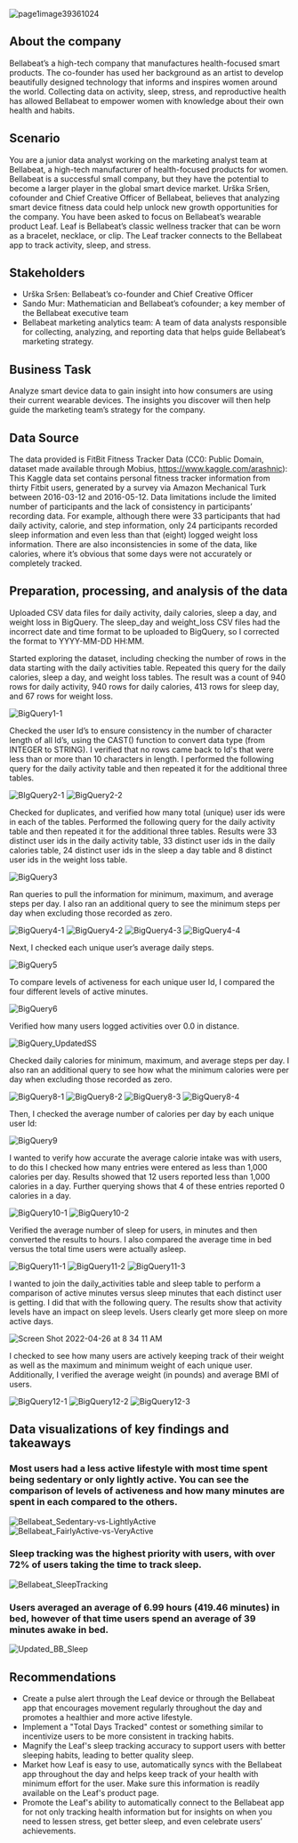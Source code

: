 ![page1image39361024](https://user-images.githubusercontent.com/102244119/163694373-be0fae51-2232-43de-b2ee-65b53334f875.png)


## About the company
Bellabeat’s a high-tech company that manufactures health-focused smart products. The co-founder has used her background as an artist to develop beautifully designed technology that informs and inspires women around the world. Collecting data on activity, sleep, stress, and reproductive health has allowed Bellabeat to empower women with knowledge about their own health and habits. 


## Scenario
You are a junior data analyst working on the marketing analyst team at Bellabeat, a high-tech manufacturer of health-focused products for women. Bellabeat is a successful small company, but they have the potential to become a larger player in the global smart device market. Urška Sršen, cofounder and Chief Creative Officer of Bellabeat, believes that analyzing smart device fitness data could help unlock new growth opportunities for the company. You have been asked to focus on Bellabeat’s wearable product Leaf. Leaf is Bellabeat’s classic wellness tracker that can be worn as a bracelet, necklace, or clip. The Leaf tracker connects to the Bellabeat app to track activity, sleep, and stress. 


## Stakeholders
* Urška Sršen: Bellabeat’s co-founder and Chief Creative Officer 
* Sando Mur: Mathematician and Bellabeat’s cofounder; a key member of the Bellabeat executive team 
* Bellabeat marketing analytics team: A team of data analysts responsible for collecting, analyzing, and reporting data that helps guide Bellabeat’s marketing strategy. 


## Business Task
Analyze smart device data to gain insight into how consumers are using their current wearable devices. The insights you discover will then help guide the marketing team’s strategy for the company. 


## Data Source
The data provided is FitBit Fitness Tracker Data (CC0: Public Domain, dataset made available through Mobius, https://www.kaggle.com/arashnic): This Kaggle data set contains personal fitness tracker information from thirty Fitbit users, generated by a survey via Amazon Mechanical Turk between 2016-03-12 and 2016-05-12. Data limitations include the limited number of participants and the lack of consistency in participants’ recording data. For example, although there were 33 participants that had daily activity, calorie, and step information, only 24 participants recorded sleep information and even less than that (eight) logged weight loss information. There are also inconsistencies in some of the data, like calories, where it’s obvious that some days were not accurately or completely tracked.


## Preparation, processing, and analysis of the data
Uploaded CSV data files for daily activity, daily calories, sleep a day, and weight loss in BigQuery. The sleep_day and weight_loss CSV files had the incorrect date and time format to be uploaded to BigQuery, so I corrected the format to YYYY-MM-DD HH:MM. 


Started exploring the dataset, including checking the number of rows in the data starting with the daily activities table. Repeated this query for the daily calories, sleep a day, and weight loss tables. The result was a count of 940 rows for daily activity, 940 rows for daily calories, 413 rows for sleep day, and 67 rows for weight loss.

![BigQuery1-1](https://user-images.githubusercontent.com/102244119/163735355-7619cd7c-2d35-4df0-a0a4-54345524c192.png)

Checked the user Id’s to ensure consistency in the number of character length of all Id’s, using the CAST() function to convert data type (from INTEGER to STRING). I verified that no rows came back to Id's that were less than or more than 10 characters in length. I performed the following query for the daily activity table and then repeated it for the additional three tables.

![BIgQuery2-1](https://user-images.githubusercontent.com/102244119/163735426-a010f001-c595-4d57-9dcf-34d83088b78b.png)
![BigQuery2-2](https://user-images.githubusercontent.com/102244119/163735429-b3e9b65f-3a82-4a4b-bcd3-f441a3515c5f.png)

Checked for duplicates, and verified how many total (unique) user ids were in each of the tables. Performed the following query for the daily activity table and then repeated it for the additional three tables. Results were 33 distinct user ids in the daily activity table, 33 distinct user ids in the daily calories table, 24 distinct user ids in the sleep a day table and 8 distinct user ids in the weight loss table.

![BigQuery3](https://user-images.githubusercontent.com/102244119/163735462-7dc91d3e-9788-4a83-aba4-eb1513516545.png)

Ran queries to pull the information for minimum, maximum, and average steps per day. I also ran an additional query to see the minimum steps per day when excluding those recorded as zero.

![BigQuery4-1](https://user-images.githubusercontent.com/102244119/163735593-7689b3f7-23ca-4efc-b0fb-1af5a2bd0232.png)
![BigQuery4-2](https://user-images.githubusercontent.com/102244119/163735596-e7dbfb24-d384-499c-99c1-529d9091f387.png)
![BigQuery4-3](https://user-images.githubusercontent.com/102244119/163735598-cd1c6625-2a56-449f-9e04-07b92df0379f.png)
![BigQuery4-4](https://user-images.githubusercontent.com/102244119/163735601-4dc42227-678d-410c-80a3-42d1da635eb8.png)

Next, I checked each unique user’s average daily steps.

![BigQuery5](https://user-images.githubusercontent.com/102244119/163735677-42332b38-5eaf-40dd-a446-37804fbe172d.png)

To compare levels of activeness for each unique user Id, I compared the four different levels of active minutes. 

![BigQuery6](https://user-images.githubusercontent.com/102244119/163735696-f9067e68-b31d-4b45-84e2-08abb19122c4.png)

Verified how many users logged activities over 0.0 in distance. 

![BigQuery_UpdatedSS](https://user-images.githubusercontent.com/102244119/165190698-717c5c3c-c2c1-4717-bf50-20a64ae2e731.png)

Checked daily calories for minimum, maximum, and average steps per day. I also ran an additional query to see how what the minimum calories were per day when excluding those recorded as zero.

![BigQuery8-1](https://user-images.githubusercontent.com/102244119/163735972-289fad28-087e-45cb-a0c5-ff9fc87de29a.png)
![BigQuery8-2](https://user-images.githubusercontent.com/102244119/163735975-f98c36e5-a088-4682-852a-ce3995868a86.png)
![BigQuery8-3](https://user-images.githubusercontent.com/102244119/163735978-a17aa6c9-8a47-4908-bec6-0eff1587ebcd.png)
![BigQuery8-4](https://user-images.githubusercontent.com/102244119/163735980-73f691a0-f8d7-4971-b0de-342d0b498e36.png)

Then, I checked the average number of calories per day by each unique user Id:

![BigQuery9](https://user-images.githubusercontent.com/102244119/163735995-1100256e-d745-46b1-b447-a21c8e3d1d46.png)

I wanted to verify how accurate the average calorie intake was with users, to do this I checked how many entries were entered as less than 1,000 calories per day. Results showed that 12 users reported less than 1,000 calories in a day. Further querying shows that 4 of these entries reported 0 calories in a day.

![BigQuery10-1](https://user-images.githubusercontent.com/102244119/163736044-1e9b7113-116b-4763-a4b4-cc3478d59ecd.png)
![BigQuery10-2](https://user-images.githubusercontent.com/102244119/163736050-23db1f9d-d075-4022-a56f-07406d632de4.png)

Verified the average number of sleep for users, in minutes and then converted the results to hours. I also compared the average time in bed versus the total time users were actually asleep.

![BigQuery11-1](https://user-images.githubusercontent.com/102244119/163736121-5ab0e116-ffea-4ab8-b1f9-e7e52e36e750.png)
![BigQuery11-2](https://user-images.githubusercontent.com/102244119/163736126-c88aec7b-ca62-4d1e-9244-6a660f2e23f1.png)
![BigQuery11-3](https://user-images.githubusercontent.com/102244119/163736129-2719a47f-ef0e-4cdc-a910-1444ae60a46d.png)

I wanted to join the daily_activities table and sleep table to perform a comparison of active minutes versus sleep minutes that each distinct user is getting. I did that with the following query. The results show that activity levels have an impact on sleep levels. Users clearly get more sleep on more active days.

![Screen Shot 2022-04-26 at 8 34 11 AM](https://user-images.githubusercontent.com/102244119/165311902-4dc76f84-1f64-4d04-9a01-e2bf86e67921.png)

I checked to see how many users are actively keeping track of their weight as well as the maximum and minimum weight of each unique user. Additionally, I verified the average weight (in pounds) and average BMI of users.

![BigQuery12-1](https://user-images.githubusercontent.com/102244119/163736172-c6ab34ac-66e0-481f-b424-16304e8646b3.png)
![BigQuery12-2](https://user-images.githubusercontent.com/102244119/163736175-dedda2dd-37a1-4aad-8dcb-81e93fa0031c.png)
![BigQuery12-3](https://user-images.githubusercontent.com/102244119/163736179-c6ce6490-b5ef-48d9-bff7-6c4c010088f5.png)


## Data visualizations of key findings and takeaways
### **Most users had a less active lifestyle with most time spent being sedentary or only lightly active. You can see the comparison of levels of activeness and how many minutes are spent in each compared to the others.**
![Bellabeat_Sedentary-vs-LightlyActive](https://user-images.githubusercontent.com/102244119/163734188-df4e1ea9-b270-4a82-a9ff-9ae3d5e73749.png)
![Bellabeat_FairlyActive-vs-VeryActive](https://user-images.githubusercontent.com/102244119/163734193-8ea13c32-99d4-43fc-b026-46aa5ce1296e.png)

### **Sleep tracking was the highest priority with users, with over 72% of users taking the time to track sleep.**
![Bellabeat_SleepTracking](https://user-images.githubusercontent.com/102244119/163734245-1e0630da-bf76-482b-af11-5f4ec3ec1b0c.png)

### **Users averaged an average of 6.99 hours (419.46 minutes) in bed, however of that time users spend an average of 39 minutes awake in bed.**
![Updated_BB_Sleep](https://user-images.githubusercontent.com/102244119/206936678-d3ae8acd-619d-4aed-9f53-dac3261a2047.png)

## Recommendations
- Create a pulse alert through the Leaf device or through the Bellabeat app that encourages movement regularly throughout the day and promotes a healthier and more active lifestyle.
- Implement a "Total Days Tracked" contest or something similar to incentivize users to be more consistent in tracking habits.
- Magnify the Leaf's sleep tracking accuracy to support users with better sleeping habits, leading to better quality sleep.
- Market how Leaf is easy to use, automatically syncs with the Bellabeat app throughout the day and helps keep track of your health with minimum effort for the user. Make sure this information is readily available on the Leaf's product page. 
- Promote the Leaf's ability to automatically connect to the Bellabeat app for not only tracking health information but for insights on when you need to lessen stress, get better sleep, and even celebrate users’ achievements. 
